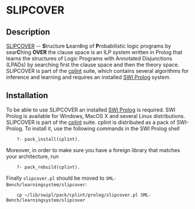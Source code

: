# SLIPCOVER

## Description

[SLIPCOVER](https://sites.google.com/a/unife.it/ml/slipcover) -- **S**tructure **L**earn**I**ng of **P**robabilistic logic programs by sear**C**hing **OVER**
the clause space is an ILP system written in Prolog that learns the structures of Logic Programs with Annotated Disjunctions (LPADs) by searching first the clause space and then the theory space. 
SLIPCOVER  is part of the [cplint](https://sites.google.com/a/unife.it/ml/cplint) suite, which contains several algorithms for inference and learning and requires an installed [SWI Prolog](http://www.swi-prolog.org/Download.html) system.

## Installation

To be able to use SLIPCOVER an installed [SWI Prolog](http://www.swi-prolog.org/Download.html) is required. SWI Prolog is available for Windows, MacOS X and several Linux distributions. 
SLIPCOVER is part of the [cplint](https://sites.google.com/a/unife.it/ml/cplint) suite. cplint is distributed as a pack of SWI-Prolog. To install it, use the following commands in the SWI Prolog shell
```
	?- pack_install(cplint).
```
Moreover, in order to make sure you have a foreign library that matches your architecture, run
```
	?- pack_rebuild(cplint).
```
Finally `slipcover.pl` should be moved to `SML-Bench/learningsystem/slipcover`:
```
	cp ~/lib/swipl/pack/cplint/prolog/slipcover.pl SML-Bench/learningsystem/slipcover
```
